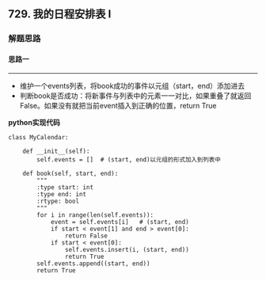 ## 729. 我的日程安排表 I
### 解题思路
#### 思路一
****
- 维护一个events列表，将book成功的事件以元组（start，end）添加进去
- 判断book是否成功：将新事件与列表中的元素一一对比，如果重叠了就返回False。如果没有就把当前event插入到正确的位置，return True

**python实现代码**
```
class MyCalendar:

    def __init__(self):
        self.events = []  # (start, end)以元组的形式加入到列表中

    def book(self, start, end):
        """
        :type start: int
        :type end: int
        :rtype: bool
        """
        for i in range(len(self.events)):
            event = self.events[i]   # (start, end)
            if start < event[1] and end > event[0]:
                return False
            if start < event[0]:
                self.events.insert(i, (start, end))
                return True
        self.events.append((start, end))
        return True
        

```

